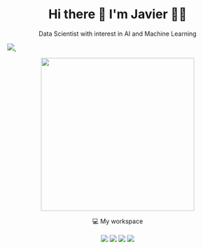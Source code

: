 <h1 align='center'>
  Hi there 👋 I'm Javier 👨‍💻
</h1>

<p align='center'>
  Data Scientist with interest in AI and Machine Learning
</p>
  
  <a href="https://www.linkedin.com/in/javiervicho?lipi=urn%3Ali%3Apage%3Ad_flagship3_profile_view_base_contact_details%3BcnenBbE%2BSHyWFyJ%2Fiyzjow%3D%3D">
    <img src="https://img.shields.io/badge/linkedin-%230077B5.svg?&style=for-the-badge&logo=linkedin&logoColor=white" />
  </a>&nbsp;&nbsp;
  
</p>

<p align='center'>
  <a href="#"><img src="https://github-readme-stats.vercel.app/api?username=javiervicho&show_icons=true&count_private=true&theme=dark" width="350"></a>
</p>

<p align='center'>
  💻 My workspace<br/><br/>
  <img src="https://img.shields.io/badge/Ubuntu-E95420?style=for-the-badge&logo=ubuntu&logoColor=white" />
  <img src="https://img.shields.io/badge/intel-core%20i7%2014th-%230071C5.svg?&style=for-the-badge&logo=intel&logoColor=white" />
  <img src="https://img.shields.io/badge/RAM-64GB-%230071C5.svg?&style=for-the-badge&logoColor=white" />
  <img src="https://img.shields.io/badge/nvidia-rtx%205080%2016GB-%2376B900.svg?&style=for-the-badge&logo=nvidia&logoColor=white" />
</p>
